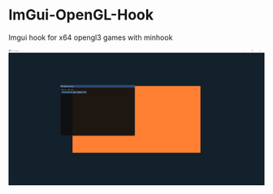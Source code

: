 # ImGui-OpenGL-Hook
Imgui hook for x64 opengl3 games with minhook

![App Screenshot](screenshot.PNG)
